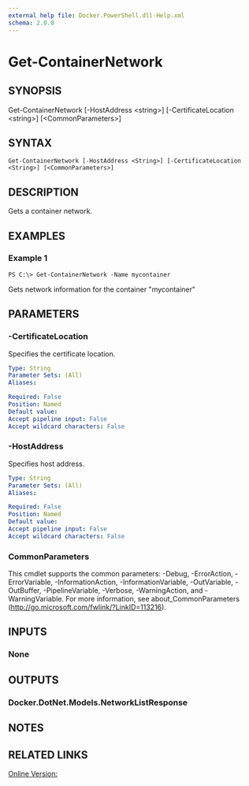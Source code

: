```yaml
---
external help file: Docker.PowerShell.dll-Help.xml
schema: 2.0.0
---
```


# Get-ContainerNetwork
## SYNOPSIS
Get-ContainerNetwork \[-HostAddress \<string\>\] \[-CertificateLocation \<string\>\] \[\<CommonParameters\>\]
## SYNTAX

```
Get-ContainerNetwork [-HostAddress <String>] [-CertificateLocation <String>] [<CommonParameters>]
```

## DESCRIPTION
Gets a container network.
## EXAMPLES

### Example 1
```
PS C:\> Get-ContainerNetwork -Name mycontainer
```

Gets network information for the container "mycontainer"
## PARAMETERS

### -CertificateLocation
Specifies the certificate location.





```yaml
Type: String
Parameter Sets: (All)
Aliases: 

Required: False
Position: Named
Default value: 
Accept pipeline input: False
Accept wildcard characters: False
```

### -HostAddress
Specifies host address.





```yaml
Type: String
Parameter Sets: (All)
Aliases: 

Required: False
Position: Named
Default value: 
Accept pipeline input: False
Accept wildcard characters: False
```

### CommonParameters
This cmdlet supports the common parameters: -Debug, -ErrorAction, -ErrorVariable, -InformationAction, -InformationVariable, -OutVariable, -OutBuffer, -PipelineVariable, -Verbose, -WarningAction, and -WarningVariable. For more information, see about_CommonParameters (http://go.microsoft.com/fwlink/?LinkID=113216).
## INPUTS

### None

## OUTPUTS

### Docker.DotNet.Models.NetworkListResponse

## NOTES

## RELATED LINKS

[Online Version:]()






